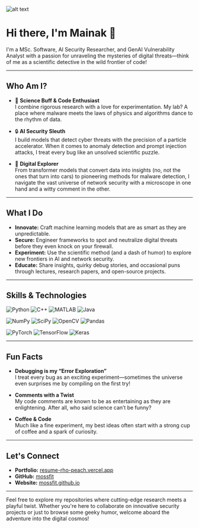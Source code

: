 ![alt text](https://user-images.githubusercontent.com/74038190/225813708-98b745f2-7d22-48cf-9150-083f1b00d6c9.gif)


# Hi there, I'm Mainak 👋

I'm a MSc. Software, AI Security Researcher, and GenAI Vulnerability Analyst with a passion for unraveling the mysteries of digital threats—think of me as a scientific detective in the wild frontier of code!

---

## Who Am I?

- 🧪 **Science Buff & Code Enthusiast**  
  I combine rigorous research with a love for experimentation. My lab? A place where malware meets the laws of physics and algorithms dance to the rhythm of data.

- 🔒 **AI Security Sleuth**  
  I build models that detect cyber threats with the precision of a particle accelerator. When it comes to anomaly detection and prompt injection attacks, I treat every bug like an unsolved scientific puzzle.

- 🚀 **Digital Explorer**  
  From transformer models that convert data into insights (no, not the ones that turn into cars) to pioneering methods for malware detection, I navigate the vast universe of network security with a microscope in one hand and a witty comment in the other.

---

## What I Do

- **Innovate:** Craft machine learning models that are as smart as they are unpredictable.
- **Secure:** Engineer frameworks to spot and neutralize digital threats before they even knock on your firewall.
- **Experiment:** Use the scientific method (and a dash of humor) to explore new frontiers in AI and network security.
- **Educate:** Share insights, quirky debug stories, and occasional puns through lectures, research papers, and open-source projects.

---

## Skills & Technologies

![Python](https://img.shields.io/badge/Python-3776AB?style=for-the-badge&logo=python&logoColor=white)
![C++](https://img.shields.io/badge/C++-00599C?style=for-the-badge&logo=cplusplus&logoColor=white)
![MATLAB](https://img.shields.io/badge/MATLAB-0076A8?style=for-the-badge&logo=matlab&logoColor=white)
![Java](https://img.shields.io/badge/Java-ED8B00?style=for-the-badge&logo=java&logoColor=white)

![NumPy](https://img.shields.io/badge/NumPy-013243?style=for-the-badge&logo=numpy&logoColor=white)
![SciPy](https://img.shields.io/badge/SciPy-8CAAE6?style=for-the-badge&logo=scipy&logoColor=white)
![OpenCV](https://img.shields.io/badge/OpenCV-5C3EE8?style=for-the-badge&logo=opencv&logoColor=white)
![Pandas](https://img.shields.io/badge/Pandas-150458?style=for-the-badge&logo=pandas&logoColor=white)

![PyTorch](https://img.shields.io/badge/PyTorch-EE4C2C?style=for-the-badge&logo=pytorch&logoColor=white)
![TensorFlow](https://img.shields.io/badge/TensorFlow-FF6F00?style=for-the-badge&logo=tensorflow&logoColor=white)
![Keras](https://img.shields.io/badge/Keras-D00000?style=for-the-badge&logo=keras&logoColor=white)

---
## Fun Facts

- **Debugging is my “Error Exploration”**  
  I treat every bug as an exciting experiment—sometimes the universe even surprises me by compiling on the first try!

- **Comments with a Twist**  
  My code comments are known to be as entertaining as they are enlightening. After all, who said science can’t be funny?

- **Coffee & Code**  
  Much like a fine experiment, my best ideas often start with a strong cup of coffee and a spark of curiosity.

---

## Let's Connect

- **Portfolio:** [resume-rho-peach.vercel.app](https://resume-rho-peach.vercel.app/)
- **GitHub:** [mossfit](https://github.com/mossfit)
- **Website:** [mossfit.github.io](https://mossfit.github.io/)


---

Feel free to explore my repositories where cutting-edge research meets a playful twist. Whether you're here to collaborate on innovative security projects or just to browse some geeky humor, welcome aboard the adventure into the digital cosmos!


<!--
**mossfit/mossfit** is a ✨ _special_ ✨ repository because its `README.md` (this file) appears on your GitHub profile.

Here are some ideas to get you started:

- 🔭 I’m currently working on ...
- 🌱 I’m currently learning ...
- 👯 I’m looking to collaborate on ...
- 🤔 I’m looking for help with ...
- 💬 Ask me about ...
- 📫 How to reach me: ...
- 😄 Pronouns: ...
- ⚡ Fun fact: ...
-->
